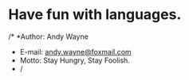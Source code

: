 # Have fun with languages.
/* 
 *Author: Andy Wayne
 * E-mail: andy.wayne@foxmail.com
 * Motto: Stay Hungry, Stay Foolish.
 * /
